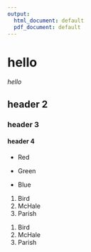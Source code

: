 ```yaml
---
output:
  html_document: default
  pdf_document: default
---
```

# hello
*hello*

## header 2

### header 3

#### header 4

* Red

* Green

* Blue

<ol>
<li>Bird</li>
<li>McHale</li>
<li>Parish</li>
</ol>

1.  Bird
1.  McHale
1.  Parish